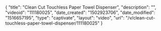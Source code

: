 {
    "title": "Clean Cut Touchless Paper Towel Dispenser",
    "description": "",
    "videoid": "111180025",
    "date_created": "1502923706",
    "date_modified": "1516657195",
    "type": "captivate",
    "layout": "video",
    "url": "\/v\/clean-cut-touchless-paper-towel-dispenser\/111180025"
}